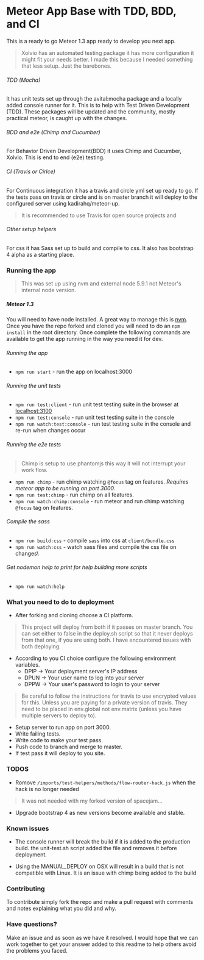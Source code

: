 # Meteor App Base with TDD, BDD, and CI
This is a ready to go Meteor 1.3 app ready to develop you next app.
>Xolvio has an automated testing package it has more configuration it might fit your needs better. I made this because I needed something that less setup. Just the barebones.

###### TDD (Mocha)
It has unit tests set up through the avital:mocha package and a locally added console runner for it. This is to help with Test Driven Development (TDD). These packages will be updated and the community, mostly practical meteor, is caught up with the changes.

###### BDD and e2e (Chimp and Cucumber)
For Behavior Driven Development(BDD) it uses Chimp and Cucumber, Xolvio. This is end to end (e2e) testing.

###### CI (Travis or Cirlce)
For Continuous integration it has a travis and circle yml set up ready to go. If the tests pass on travis or circle and is on master branch it will deploy to the configured server using kadirahq/meteor-up.

>It is recommended to use Travis for open source projects and

###### Other setup helpers
For css it has Sass set up to build and compile to css. It also has bootstrap 4 alpha as a starting place.

### Running the app

>This was set up using nvm and external node 5.9.1 not Meteor's internal node version.

##### Meteor 1.3
You will need to have node installed. A great way to manage this is [nvm](https://github.com/creationix/nvm). Once you have the repo forked and cloned you will need to do an `npm install` in the root directory. Once complete the following commands are available to get the app running in the way you need it for dev.
###### Running the app
- `npm run start` - run the app on localhost:3000

###### Running the unit tests
- `npm run test:client` - run unit test testing suite in the browser at [localhost:3100](http://localhost:3100)
- `npm run test:console` - run unit test testing suite in the console
- `npm run watch:test:console` - run test testing suite in the console and re-run when changes occur

###### Running the e2e tests
>Chimp is setup to use phantomjs this way it will not interrupt your work flow.

- `npm run chimp` - run chimp watching `@focus` tag on features. _Requires meteor app to be running on port 3000._
- `npm run test:chimp` - run chimp on all features.
- `npm run watch:chimp:console` - run meteor and run chimp watching `@focus` tag on features.

###### Compile the sass
- `npm run build:css` - compile `sass` into css at `client/bundle.css`
- `npm run watch:css` - watch sass files and compile the css file on changes\

###### Get nodemon help to print for help building more scripts
- `npm run watch:help`

### What you need to do to deployment
- After forking and cloning choose a CI platform.
>This project will deploy from both if it passes on master branch. You can set either to false in the deploy.sh script so that it never deploys from that one, if you are using both. I have encountered issues with both deploying.

- According to you CI choice configure the following environment variables.
  - DPIP -> Your deployment server's IP address
  - DPUN -> Your user name to log into your server
  - DPPW -> Your user's password to login to your server
> Be careful to follow the instructions for travis to use encrypted values for this. Unless you are paying for a private version of travis. They need to be placed in env.global not env.matrix (unless you have multiple servers to deploy to).
- Setup server to run app on port 3000.
- Write failing tests.
- Write code to make your test pass.
- Push code to branch and merge to master.
- If test pass it will deploy to you site.

### TODOS

- Romove `/imports/test-helpers/methods/flow-router-hack.js` when the hack is no longer needed
> It was not needed with my forked version of spacejam...

- Upgrade bootstrap 4 as new versions become available and stable.

### Known issues

- The console runner will break the build if it is added to the production build. the unit-test.sh script added the file and removes it before deployment.

- Using the MANUAL_DEPLOY on OSX will result in a build that is not compatible with Linux. It is an issue with chimp being added to the build

### Contributing
To contribute simply fork the repo and make a pull request with comments and notes explaining what you did and why.

### Have questions?
Make an issue and as soon as we have it resolved. I would hope that we can work together to get your answer added to this readme to help others avoid the problems you faced.
